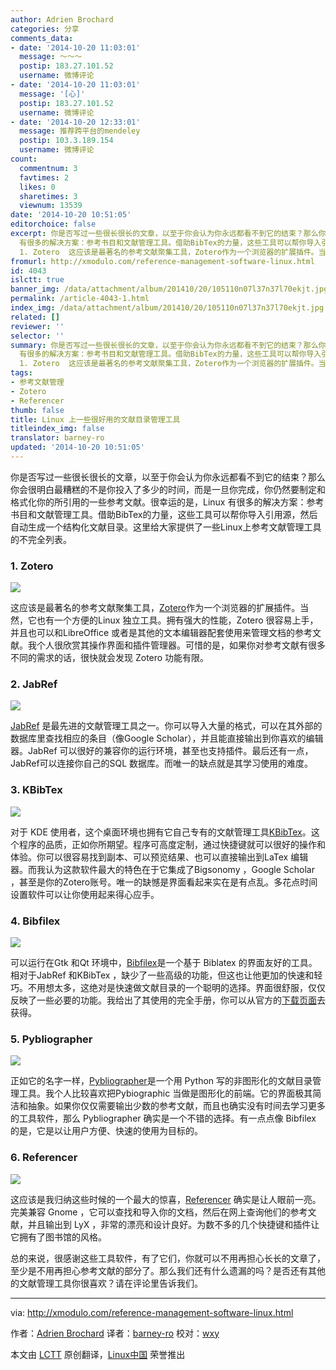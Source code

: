 ```yaml
---
author: Adrien Brochard
categories: 分享
comments_data:
- date: '2014-10-20 11:03:01'
  message: ～～～
  postip: 183.27.101.52
  username: 微博评论
- date: '2014-10-20 11:03:01'
  message: '[心]'
  postip: 183.27.101.52
  username: 微博评论
- date: '2014-10-20 12:33:01'
  message: 推荐跨平台的mendeley
  postip: 103.3.189.154
  username: 微博评论
count:
  commentnum: 3
  favtimes: 2
  likes: 0
  sharetimes: 3
  viewnum: 13539
date: '2014-10-20 10:51:05'
editorchoice: false
excerpt: 你是否写过一些很长很长的文章，以至于你会认为你永远都看不到它的结束？那么你会很明白最糟糕的不是你投入了多少的时间，而是一旦你完成，你仍然要制定和格式化你的所引用的一些参考文献。很幸运的是，Linux
  有很多的解决方案：参考书目和文献管理工具。借助BibTex的力量，这些工具可以帮你导入引用源，然后自动生成一个结构化文献目录。这里给大家提供了一些Linux上参考文献管理工具的不完全列表。
  1. Zotero  这应该是最著名的参考文献聚集工具，Zotero作为一个浏览器的扩展插件。当然，它也有一个方便的Linux 独立工具。拥有强大的性
fromurl: http://xmodulo.com/reference-management-software-linux.html
id: 4043
islctt: true
banner_img: /data/attachment/album/201410/20/105110n07l37n37l70ekjt.jpg
permalink: /article-4043-1.html
index_img: /data/attachment/album/201410/20/105110n07l37n37l70ekjt.jpg.thumb.jpg
related: []
reviewer: ''
selector: ''
summary: 你是否写过一些很长很长的文章，以至于你会认为你永远都看不到它的结束？那么你会很明白最糟糕的不是你投入了多少的时间，而是一旦你完成，你仍然要制定和格式化你的所引用的一些参考文献。很幸运的是，Linux
  有很多的解决方案：参考书目和文献管理工具。借助BibTex的力量，这些工具可以帮你导入引用源，然后自动生成一个结构化文献目录。这里给大家提供了一些Linux上参考文献管理工具的不完全列表。
  1. Zotero  这应该是最著名的参考文献聚集工具，Zotero作为一个浏览器的扩展插件。当然，它也有一个方便的Linux 独立工具。拥有强大的性
tags:
- 参考文献管理
- Zotero
- Referencer
thumb: false
title: Linux 上一些很好用的文献目录管理工具
titleindex_img: false
translator: barney-ro
updated: '2014-10-20 10:51:05'
---
```


你是否写过一些很长很长的文章，以至于你会认为你永远都看不到它的结束？那么你会很明白最糟糕的不是你投入了多少的时间，而是一旦你完成，你仍然要制定和格式化你的所引用的一些参考文献。很幸运的是，Linux 有很多的解决方案：参考书目和文献管理工具。借助BibTex的力量，这些工具可以帮你导入引用源，然后自动生成一个结构化文献目录。这里给大家提供了一些Linux上参考文献管理工具的不完全列表。


### 1. Zotero


![](/data/attachment/album/201410/20/105110n07l37n37l70ekjt.jpg)


这应该是最著名的参考文献聚集工具，[Zotero](https://www.zotero.org/)作为一个浏览器的扩展插件。当然，它也有一个方便的Linux 独立工具。拥有强大的性能，Zotero 很容易上手，并且也可以和LibreOffice 或者是其他的文本编辑器配套使用来管理文档的参考文献。我个人很欣赏其操作界面和插件管理器。可惜的是，如果你对参考文献有很多不同的需求的话，很快就会发现 Zotero 功能有限。


### 2. JabRef


![](/data/attachment/album/201410/20/105113bj6n7lk7ae80n7e8.jpg)


[JabRef](http://jabref.sourceforge.net/) 是最先进的文献管理工具之一。你可以导入大量的格式，可以在其外部的数据库里查找相应的条目（像Google Scholar），并且能直接输出到你喜欢的编辑器。JabRef 可以很好的兼容你的运行环境，甚至也支持插件。最后还有一点，JabRef可以连接你自己的SQL 数据库。而唯一的缺点就是其学习使用的难度。


### 3. KBibTex


![](/data/attachment/album/201410/20/105118woc70zhe010vzn57.jpg)


对于 KDE 使用者，这个桌面环境也拥有它自己专有的文献管理工具[KBibTex](http://home.gna.org/kbibtex/)。这个程序的品质，正如你所期望。程序可高度定制，通过快捷键就可以很好的操作和体验。你可以很容易找到副本、可以预览结果、也可以直接输出到LaTex 编辑器。而我认为这款软件最大的特色在于它集成了Bigsonomy ，Google Scholar ，甚至是你的Zotero账号。唯一的缺憾是界面看起来实在是有点乱。多花点时间设置软件可以让你使用起来得心应手。


### 4. Bibfilex


![](/data/attachment/album/201410/20/105123c3qastasfbjb0k4f.jpg)


可以运行在Gtk 和Qt 环境中，[Bibfilex](https://sites.google.com/site/bibfilex/)是一个基于 Biblatex 的界面友好的工具。相对于JabRef 和KBibTex ，缺少了一些高级的功能，但这也让他更加的快速和轻巧。不用想太多，这绝对是快速做文献目录的一个聪明的选择。界面很舒服，仅仅反映了一些必要的功能。我给出了其使用的完全手册，你可以从官方的[下载页面](https://sites.google.com/site/bibfilex/download)去获得。


### 5. Pybliographer


![](/data/attachment/album/201410/20/105126t807108embath8d8.jpg)


正如它的名字一样，[Pybliographer](http://pybliographer.org/)是一个用 Python 写的非图形化的文献目录管理工具。我个人比较喜欢把Pybiographic 当做是图形化的前端。它的界面极其简洁和抽象。如果你仅仅需要输出少数的参考文献，而且也确实没有时间去学习更多的工具软件，那么 Pybliographer 确实是一个不错的选择。有一点点像 Bibfilex 的是，它是以让用户方便、快速的使用为目标的。


### 6. Referencer


![](/data/attachment/album/201410/20/105128qff9nenelo9tbyaz.jpg)


这应该是我归纳这些时候的一个最大的惊喜，[Referencer](https://launchpad.net/referencer) 确实是让人眼前一亮。完美兼容 Gnome ，它可以查找和导入你的文档，然后在网上查询他们的参考文献，并且输出到 LyX ，非常的漂亮和设计良好。为数不多的几个快捷键和插件让它拥有了图书馆的风格。


总的来说，很感谢这些工具软件，有了它们，你就可以不用再担心长长的文章了，至少是不用再担心参考文献的部分了。那么我们还有什么遗漏的吗？是否还有其他的文献管理工具你很喜欢？请在评论里告诉我们。




---


via: <http://xmodulo.com/reference-management-software-linux.html>


作者：[Adrien Brochard](http://xmodulo.com/author/adrien) 译者：[barney-ro](https://github.com/barney-ro) 校对：[wxy](https://github.com/wxy)


本文由 [LCTT](https://github.com/LCTT/TranslateProject) 原创翻译，[Linux中国](http://linux.cn/) 荣誉推出